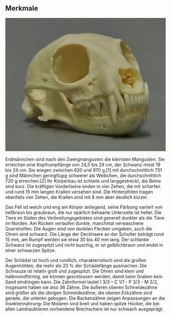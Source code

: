 ## Merkmale

![Erdmännchen Schädel](meerkat-schaedel.jpg)

Erdmännchen sind nach den Zwergmangusten die kleinsten Mangusten. Sie erreichen eine Kopfrumpflänge von 24,5 bis 29 cm, der Schwanz misst 19 bis 24 cm. Sie wiegen zwischen 620 und 970 g,[1] mit durchschnittlich 731 g sind Männchen geringfügig schwerer als Weibchen, die durchschnittlich 720 g erreichen.[2] Ihr Körperbau ist schlank und langgestreckt, die Beine sind kurz. Die kräftigen Vorderbeine enden in vier Zehen, die mit scharfen und rund 15 mm langen Krallen versehen sind. Die Hinterpfoten tragen ebenfalls vier Zehen, die Krallen sind mit 8 mm aber deutlich kürzer.

Das Fell ist weich und eng am Körper anliegend, seine Färbung variiert von hellbraun bis graubraun, die nur spärlich behaarte Unterseite ist heller. Die Tiere im Süden des Verbreitungsgebietes sind generell dunkler als die Tiere im Norden. Am Rücken verlaufen dunkle, manchmal verwaschene Querstreifen. Die Augen sind von dunklen Flecken umgeben, auch die Ohren sind schwarz. Die Länge der Deckhaare an der Schulter beträgt rund 15 mm, am Rumpf werden sie etwa 30 bis 40 mm lang. Der schlanke Schwanz ist zugespitzt und nicht buschig, er ist gelblichbraun und endet in einer schwarzen Spitze.

Der Schädel ist hoch und rundlich, charakteristisch sind die großen Augenhöhlen, die mehr als 20 % der Schädellänge ausmachen. Die Schnauze ist relativ groß und zugespitzt. Die Ohren sind klein und halbmondförmig, sie können geschlossen werden, damit beim Graben kein Sand eindringen kann. Die Zahnformel lautet I 3/3 – C 1/1 - P 3/3 - M 2/2, insgesamt haben sie also 36 Zähne. Die äußeren oberen Schneidezähne sind größer als die übrigen Schneidezähne, die oberen Eckzähne sind gerade, die unteren gebogen. Die Backenzähne zeigen Anpassungen an die Insektennahrung: Die Molaren sind breit und haben spitze Höcker, die bei allen Landraubtieren vorhandene Brechschere ist nur schwach ausgeprägt.

